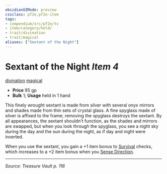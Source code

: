 ```yaml
---
obsidianUIMode: preview
cssclass: pf2e,pf2e-item
tags:
- compendium/src/pf2e/tv
- item/category/held/
- trait/divination
- trait/magical
aliases: ["Sextant of the Night"]
---
```

# Sextant of the Night *Item 4*  
[divination](rules/traits/divination.md "Divination School Trait")  [magical](rules/traits/magical.md "Magical Item Trait")  

- **Price** 95 gp
- **Bulk** 1; **Usage** held in 1 hand

This finely wrought sextant is made from silver with several onyx mirrors and shades made from thin sets of crystal glass. A fine spyglass made of silver is affixed to the frame; removing the spyglass destroys the sextant. By all appearances, the sextant shouldn't function, as the shades and mirrors are swapped, but when you look through the spyglass, you see a night sky during the day and the sun during the night, as if day and night were inverted.

When you use the sextant, you gain a +1 item bonus to [Survival](compendium/skills.md#Survival) checks, which increases to a +2 item bonus when you [Sense Direction](rules/actions/sense-direction.md).


---
*Source: Treasure Vault p. 116*
